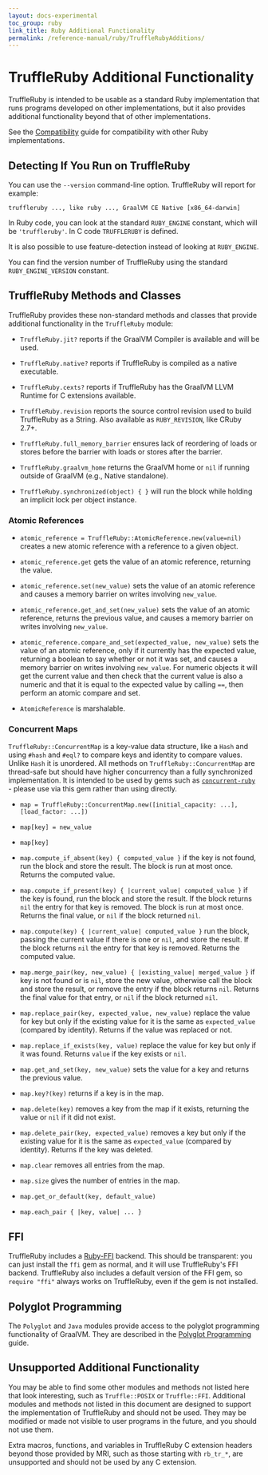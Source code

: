 ```yaml
---
layout: docs-experimental
toc_group: ruby
link_title: Ruby Additional Functionality
permalink: /reference-manual/ruby/TruffleRubyAdditions/
---
```

# TruffleRuby Additional Functionality

TruffleRuby is intended to be usable as a standard Ruby implementation that runs programs developed on other implementations, but it also provides additional functionality beyond that of other implementations.

See the [Compatibility](compatibility.md) guide for compatibility with other Ruby implementations.

## Detecting If You Run on TruffleRuby

You can use the `--version` command-line option. TruffleRuby will report for example:
```shell
truffleruby ..., like ruby ..., GraalVM CE Native [x86_64-darwin]
```

In Ruby code, you can look at the standard `RUBY_ENGINE` constant, which will be `'truffleruby'`.
In C code `TRUFFLERUBY` is defined.

It is also possible to use feature-detection instead of looking at `RUBY_ENGINE`.

You can find the version number of TruffleRuby using the standard `RUBY_ENGINE_VERSION` constant.

## TruffleRuby Methods and Classes

TruffleRuby provides these non-standard methods and classes that provide additional functionality in the `TruffleRuby` module:

* `TruffleRuby.jit?` reports if the GraalVM Compiler is available and will be used.

* `TruffleRuby.native?` reports if TruffleRuby is compiled as a native executable.

* `TruffleRuby.cexts?` reports if TruffleRuby has the GraalVM LLVM Runtime for C extensions available.

* `TruffleRuby.revision` reports the source control revision used to build TruffleRuby as a String. Also available as `RUBY_REVISION`, like CRuby 2.7+.

* `TruffleRuby.full_memory_barrier` ensures lack of reordering of loads or stores before the barrier with loads or stores after the barrier.

* `TruffleRuby.graalvm_home` returns the GraalVM home or `nil` if running outside of GraalVM (e.g., Native standalone).

* `TruffleRuby.synchronized(object) { }` will run the block while holding an implicit lock per object instance.

### Atomic References

* `atomic_reference = TruffleRuby::AtomicReference.new(value=nil)` creates a new atomic reference with a reference to a given object.

* `atomic_reference.get` gets the value of an atomic reference, returning the value.

* `atomic_reference.set(new_value)` sets the value of an atomic reference and causes a memory barrier on writes involving `new_value`.

* `atomic_reference.get_and_set(new_value)` sets the value of an atomic reference, returns the previous value, and causes a memory barrier on writes involving `new_value`.

* `atomic_reference.compare_and_set(expected_value, new_value)` sets the value of an atomic reference, only if it currently has the expected value, returning a boolean to say whether or not it was set, and causes a memory barrier on writes involving `new_value`. For numeric objects it will get the current value and then check that the current value is also a numeric and that it is equal to the expected value by calling `==`, then perform an atomic compare and set.

* `AtomicReference` is marshalable.

### Concurrent Maps

`TruffleRuby::ConcurrentMap` is a key-value data structure, like a `Hash` and using `#hash` and `#eql?` to compare keys and identity to compare values. Unlike `Hash` it is unordered. All methods on `TruffleRuby::ConcurrentMap` are thread-safe but should have higher concurrency than a fully synchronized implementation. It is intended to be used by gems such as [`concurrent-ruby`](https://github.com/ruby-concurrency/concurrent-ruby) - please use via this gem rather than using directly.

* `map = TruffleRuby::ConcurrentMap.new([initial_capacity: ...], [load_factor: ...])`

* `map[key] = new_value`

* `map[key]`

* `map.compute_if_absent(key) { computed_value }` if the key is not found, run the block and store the result. The block is run at most once. Returns the computed value.

* `map.compute_if_present(key) { |current_value| computed_value }` if the key is found, run the block and store the result. If the block returns `nil` the entry for that key is removed. The block is run at most once. Returns the final value, or `nil` if the block returned `nil`.

* `map.compute(key) { |current_value| computed_value }` run the block, passing the current value if there is one or `nil`, and store the result. If the block returns `nil` the entry for that key is removed. Returns the computed value.

* `map.merge_pair(key, new_value) { |existing_value| merged_value }` if key is not found or is `nil`, store the new value, otherwise call the block and store the result, or remove the entry if the block returns `nil`. Returns the final value for that entry, or `nil` if the block returned `nil`.

* `map.replace_pair(key, expected_value, new_value)` replace the value for key but only if the existing value for it is the same as `expected_value` (compared by identity). Returns if the value was replaced or not.

* `map.replace_if_exists(key, value)` replace the value for key but only if it was found. Returns `value` if the key exists or `nil`.

* `map.get_and_set(key, new_value)` sets the value for a key and returns the previous value.

* `map.key?(key)` returns if a key is in the map.

* `map.delete(key)` removes a key from the map if it exists, returning the value or `nil` if it did not exist.

* `map.delete_pair(key, expected_value)` removes a key but only if the existing value for it is the same as `expected_value` (compared by identity). Returns if the key was deleted.

* `map.clear` removes all entries from the map.

* `map.size` gives the number of entries in the map.

* `map.get_or_default(key, default_value)`

* `map.each_pair { |key, value| ... }`

## FFI

TruffleRuby includes a [Ruby-FFI](https://github.com/ffi/ffi) backend. This should be transparent: you can just install the `ffi` gem as normal, and it will use TruffleRuby's FFI backend. TruffleRuby also includes a default version of the FFI gem, so `require "ffi"` always works on TruffleRuby, even if the gem is not installed.

## Polyglot Programming

The `Polyglot` and `Java` modules provide access to the polyglot programming functionality of GraalVM.
They are described in the [Polyglot Programming](polyglot.md) guide.

## Unsupported Additional Functionality

You may be able to find some other modules and methods not listed here that look interesting, such as `Truffle::POSIX` or `Truffle::FFI`.
Additional modules and methods not listed in this document are designed to support the implementation of TruffleRuby and should not be used. They may be modified or made not visible to user programs in the future, and you should not use them.

Extra macros, functions, and variables in TruffleRuby C extension headers beyond those provided by MRI, such as those starting with `rb_tr_*`, are unsupported and should not be used by any C extension.
